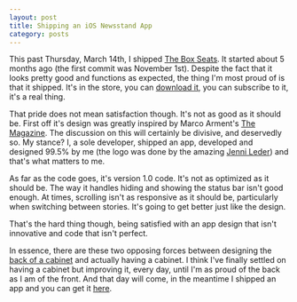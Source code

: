 ```yaml
---
layout: post
title: Shipping an iOS Newsstand App
category: posts
---
```


This past Thursday, March 14th, I shipped [The Box Seats][boxseats].  It started about 5 months ago (the first commit was November 1st).  Despite the fact that it looks pretty good and functions as expected, the thing I'm most proud of is that it shipped.  It's in the store, you can [download it][boxseats], you can subscribe to it, it's a real thing.

That pride does not mean satisfaction though.  It's not as good as it should be.  First off it's design was greatly inspired by Marco Arment's [The Magazine][themagazine].  The discussion on this will certainly be divisive, and deservedly so.  My stance?  I, a sole developer, shipped an app, developed and designed 99.5% by me (the logo was done by the amazing [Jenni Leder][thoughtbrain]) and that's what matters to me.

As far as the code goes, it's version 1.0 code.  It's not as optimized as it should be.  The way it handles hiding and showing the status bar isn't good enough.  At times, scrolling isn't as responsive as it should be, particularly when switching between stories.  It's going to get better just like the design.  

That's the hard thing though, being satisfied with an app design that isn't innovative and code that isn't perfect.

In essence, there are these two opposing forces between designing the [back of a cabinet][cabinet] and actually having a cabinet.  I think I've finally settled on having a cabinet but improving it, every day, until I'm as proud of the back as I am of the front.  And that day will come, in the meantime I shipped an app and you can get it [here][boxseats].

[boxseats]: http://bit.ly/BoxSeats
[themagazine]: https://itunes.apple.com/us/app/magazine-for-geeks-like-us./id557744510?mt=8
[thoughtbrain]: http://twitter.com/thoughtbrain
[cabinet]: http://www.studiobanks.com/blog/post/285/its-the-little-things